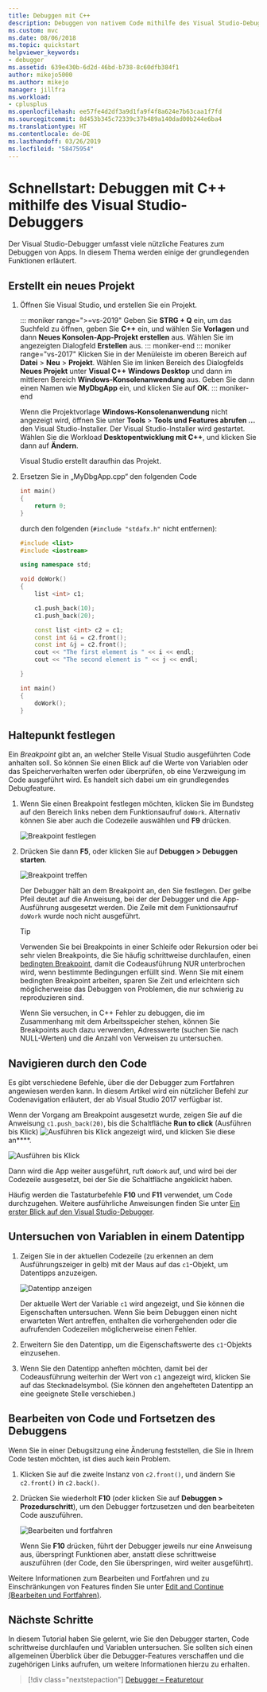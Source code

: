 ```yaml
---
title: Debuggen mit C++
description: Debuggen von nativem Code mithilfe des Visual Studio-Debuggers
ms.custom: mvc
ms.date: 08/06/2018
ms.topic: quickstart
helpviewer_keywords:
- debugger
ms.assetid: 639e430b-6d2d-46bd-b738-8c60dfb384f1
author: mikejo5000
ms.author: mikejo
manager: jillfra
ms.workload:
- cplusplus
ms.openlocfilehash: ee57fe4d2df3a9d1fa9f4f8a624e7b63caa1f7fd
ms.sourcegitcommit: 8d453b345c72339c37b489a140dad00b244e6ba4
ms.translationtype: HT
ms.contentlocale: de-DE
ms.lasthandoff: 03/26/2019
ms.locfileid: "58475954"
---
```

# <a name="quickstart-debug-with-c-using-the-visual-studio-debugger"></a>Schnellstart: Debuggen mit C++ mithilfe des Visual Studio-Debuggers

Der Visual Studio-Debugger umfasst viele nützliche Features zum Debuggen von Apps. In diesem Thema werden einige der grundlegenden Funktionen erläutert.

## <a name="create-a-new-project"></a>Erstellt ein neues Projekt

1. Öffnen Sie Visual Studio, und erstellen Sie ein Projekt.

    ::: moniker range=">=vs-2019"
    Geben Sie **STRG + Q** ein, um das Suchfeld zu öffnen, geben Sie **C++** ein, und wählen Sie **Vorlagen** und dann **Neues Konsolen-App-Projekt erstellen** aus. Wählen Sie im angezeigten Dialogfeld **Erstellen** aus.
    ::: moniker-end
    ::: moniker range="vs-2017"
    Klicken Sie in der Menüleiste im oberen Bereich auf **Datei** > **Neu** > **Projekt**. Wählen Sie im linken Bereich des Dialogfelds **Neues Projekt** unter **Visual C++** **Windows Desktop** und dann im mittleren Bereich **Windows-Konsolenanwendung** aus. Geben Sie dann einen Namen wie **MyDbgApp** ein, und klicken Sie auf **OK**.
    ::: moniker-end

    Wenn die Projektvorlage **Windows-Konsolenanwendung** nicht angezeigt wird, öffnen Sie unter **Tools** > **Tools und Features abrufen ...** den Visual Studio-Installer. Der Visual Studio-Installer wird gestartet. Wählen Sie die Workload **Desktopentwicklung mit C++**, und klicken Sie dann auf **Ändern**.

    Visual Studio erstellt daraufhin das Projekt.

1. Ersetzen Sie in „MyDbgApp.cpp“ den folgenden Code

    ```c++
    int main()
    {
        return 0;
    }
    ```

    durch den folgenden (`#include "stdafx.h"` nicht entfernen):

    ```c++
    #include <list>
    #include <iostream>

    using namespace std;

    void doWork()
    {
        list <int> c1;

        c1.push_back(10);
        c1.push_back(20);

        const list <int> c2 = c1;
        const int &i = c2.front();
        const int &j = c2.front();
        cout << "The first element is " << i << endl;
        cout << "The second element is " << j << endl;

    }

    int main()
    {
        doWork();
    }
    ```

## <a name="set-a-breakpoint"></a>Haltepunkt festlegen

Ein *Breakpoint* gibt an, an welcher Stelle Visual Studio ausgeführten Code anhalten soll. So können Sie einen Blick auf die Werte von Variablen oder das Speicherverhalten werfen oder überprüfen, ob eine Verzweigung im Code ausgeführt wird. Es handelt sich dabei um ein grundlegendes Debugfeature.

1. Wenn Sie einen Breakpoint festlegen möchten, klicken Sie im Bundsteg auf den Bereich links neben dem Funktionsaufruf `doWork`. Alternativ können Sie aber auch die Codezeile auswählen und **F9** drücken.

    ![Breakpoint festlegen](../debugger/media/dbg-qs-set-breakpoint.png "Set a breakpoint")

2. Drücken Sie dann **F5**, oder klicken Sie auf **Debuggen > Debuggen starten**.

    ![Breakpoint treffen](../debugger/media/dbg-qs-hit-breakpoint.png "Hit a breakpoint")

    Der Debugger hält an dem Breakpoint an, den Sie festlegen. Der gelbe Pfeil deutet auf die Anweisung, bei der der Debugger und die App-Ausführung ausgesetzt werden. Die Zeile mit dem Funktionsaufruf `doWork` wurde noch nicht ausgeführt.

    > [!TIP]
    > Verwenden Sie bei Breakpoints in einer Schleife oder Rekursion oder bei sehr vielen Breakpoints, die Sie häufig schrittweise durchlaufen, einen [bedingten Breakpoint](../debugger/using-breakpoints.md#BKMK_Specify_a_breakpoint_condition_using_a_code_expression), damit die Codeausführung NUR unterbrochen wird, wenn bestimmte Bedingungen erfüllt sind. Wenn Sie mit einem bedingten Breakpoint arbeiten, sparen Sie Zeit und erleichtern sich möglicherweise das Debuggen von Problemen, die nur schwierig zu reproduzieren sind.

    Wenn Sie versuchen, in C++ Fehler zu debuggen, die im Zusammenhang mit dem Arbeitsspeicher stehen, können Sie Breakpoints auch dazu verwenden, Adresswerte (suchen Sie nach NULL-Werten) und die Anzahl von Verweisen zu untersuchen.

## <a name="navigate-code"></a>Navigieren durch den Code

Es gibt verschiedene Befehle, über die der Debugger zum Fortfahren angewiesen werden kann. In diesem Artikel wird ein nützlicher Befehl zur Codenavigation erläutert, der ab Visual Studio 2017 verfügbar ist.

Wenn der Vorgang am Breakpoint ausgesetzt wurde, zeigen Sie auf die Anweisung `c1.push_back(20)`, bis die Schaltfläche **Run to click** (Ausführen bis Klick) ![Ausführen bis Klick](../debugger/media/dbg-tour-run-to-click.png "Run to Click") angezeigt wird, und klicken Sie diese an****.

![Ausführen bis Klick](../debugger/media/dbg-qs-run-to-click.png "Run to Click")

Dann wird die App weiter ausgeführt, ruft `doWork` auf, und wird bei der Codezeile ausgesetzt, bei der Sie die Schaltfläche angeklickt haben.

Häufig werden die Tastaturbefehle **F10** und **F11** verwendet, um Code durchzugehen. Weitere ausführliche Anweisungen finden Sie unter [Ein erster Blick auf den Visual Studio-Debugger](../debugger/debugger-feature-tour.md).

## <a name="inspect-variables-in-a-datatip"></a>Untersuchen von Variablen in einem Datentipp

1. Zeigen Sie in der aktuellen Codezeile (zu erkennen an dem Ausführungszeiger in gelb) mit der Maus auf das `c1`-Objekt, um Datentipps anzuzeigen.

    ![Datentipp anzeigen](../debugger/media/dbg-qs-data-tip.png "View a datatip")

    Der aktuelle Wert der Variable `c1` wird angezeigt, und Sie können die Eigenschaften untersuchen. Wenn Sie beim Debuggen einen nicht erwarteten Wert antreffen, enthalten die vorhergehenden oder die aufrufenden Codezeilen möglicherweise einen Fehler.

2. Erweitern Sie den Datentipp, um die Eigenschaftswerte des `c1`-Objekts einzusehen.

3. Wenn Sie den Datentipp anheften möchten, damit bei der Codeausführung weiterhin der Wert von `c1` angezeigt wird, klicken Sie auf das Stecknadelsymbol. (Sie können den angehefteten Datentipp an eine geeignete Stelle verschieben.)

## <a name="edit-code-and-continue-debugging"></a>Bearbeiten von Code und Fortsetzen des Debuggens

Wenn Sie in einer Debugsitzung eine Änderung feststellen, die Sie in Ihrem Code testen möchten, ist dies auch kein Problem.

1. Klicken Sie auf die zweite Instanz von `c2.front()`, und ändern Sie `c2.front()` in `c2.back()`.

2. Drücken Sie wiederholt **F10** (oder klicken Sie auf **Debuggen > Prozedurschritt**), um den Debugger fortzusetzen und den bearbeiteten Code auszuführen.

    ![Bearbeiten und fortfahren](../debugger/media/dbg-qs-edit-and-continue.gif "Edit and continue")

    Wenn Sie **F10** drücken, führt der Debugger jeweils nur eine Anweisung aus, überspringt Funktionen aber, anstatt diese schrittweise auszuführen (der Code, den Sie überspringen, wird weiter ausgeführt).

Weitere Informationen zum Bearbeiten und Fortfahren und zu Einschränkungen von Features finden Sie unter [Edit and Continue (Bearbeiten und Fortfahren)](../debugger/edit-and-continue.md).

## <a name="next-steps"></a>Nächste Schritte

In diesem Tutorial haben Sie gelernt, wie Sie den Debugger starten, Code schrittweise durchlaufen und Variablen untersuchen. Sie sollten sich einen allgemeinen Überblick über die Debugger-Features verschaffen und die zugehörigen Links aufrufen, um weitere Informationen hierzu zu erhalten.

> [!div class="nextstepaction"]
> [Debugger – Featuretour](../debugger/debugger-feature-tour.md)
